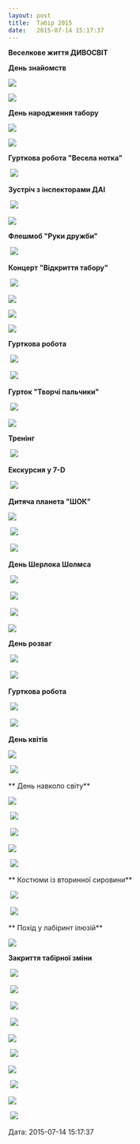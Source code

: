 ```yaml
---
layout: post
title:  Табір 2015
date:   2015-07-14 15:17:37
---
```

**Веселкове життя ДИВОСВІТ**

**День знайомств**

![](/assets/tiger-1433400998.jpg)

![](/assets/tiger-1433401036.jpg)

**День народження табору**

![](/assets/tiger-1433487174.jpg)

![](/assets/tiger-1433487210.jpg)

**Гурткова робота "Весела нотка"**

 ![](/assets/tiger-1433745907.jpg)

**Зустріч з інспекторами ДАІ**

 ![](/assets/tiger-1433746154.jpg)

![](/assets/tiger-1433746179.jpg)

**Флешмоб "Руки дружби"**

 ![](/assets/tiger-1433746246.jpg)

**Концерт "Відкриття табору"**

 ![](/assets/tiger-1433746378.jpg)

![](/assets/tiger-1433746410.jpg)

![](/assets/tiger-1433746440.jpg)

![](/assets/tiger-1433746465.jpg)

**Гурткова робота**

 ![](/assets/tiger-1433746554.jpg)

 ![](/assets/tiger-1433746568.jpg)

**Гурток "Творчі пальчики"**

 ![](/assets/tiger-1433746673.jpg)

![](/assets/tiger-1433746683.jpg)

**Тренінг**

 ![](/assets/tiger-1434462509.jpg)

**Екскурсия у 7-D**

 ![](/assets/tiger-1434462652.jpg)

**Дитяча планета "ШОК"**

  
![](/assets/tiger-1434462762.jpg)

 ![](/assets/tiger-1434462794.jpg)

 ![](/assets/tiger-1434462825.jpg)

**День Шерлока Шолмса**

 ![](/assets/tiger-1436875024.jpg)

 ![](/assets/tiger-1436875076.jpg)

 ![](/assets/tiger-1434462922.jpg)

![](/assets/tiger-1434462952.jpg)

**День розваг**

 ![](/assets/tiger-1434463014.jpg)

 ![](/assets/tiger-1434463059.jpg)

**Гурткова робота**

 ![](/assets/tiger-1436875352.jpg)

 ![](/assets/tiger-1436875391.jpg)

**День квітів**  

![](/assets/tiger-1436875479.jpg)

 ![](/assets/tiger-1436875508.jpg)

** День навколо світу**

![](/assets/tiger-1436875582.jpg)

 ![](/assets/tiger-1436875611.jpg)

 ![](/assets/tiger-1436875650.jpg)

![](/assets/tiger-1436875676.jpg)

 ![](/assets/tiger-1436875700.jpg)

** Костюми із вторинної сировини**

 ![](/assets/tiger-1436875770.jpg)

 ![](/assets/tiger-1436875793.jpg)

** Похід у лабіринт ілюзій**

![](/assets/tiger-1436875920.jpg)

**Закриття табірної зміни**

 ![](/assets/tiger-1436875989.jpg)

 ![](/assets/tiger-1436876014.jpg)

 ![](/assets/tiger-1436876039.jpg)

 ![](/assets/tiger-1436876066.jpg)

![](/assets/tiger-1436876088.jpg)

 ![](/assets/tiger-1436876113.jpg)

![](/assets/tiger-1436876136.jpg)

 ![](/assets/tiger-1436876191.jpg)

![](/assets/tiger-1436876215.jpg)

 ![](/assets/tiger-1436876239.jpg)

  
Дата: 2015-07-14 15:17:37